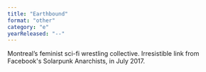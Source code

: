 ```yaml
---
title: "Earthbound"
format: "other"
category: "e"
yearReleased: "--"
---
```

 Montreal’s feminist sci-fi wrestling collective. Irresistible link from  Facebook's Solarpunk Anarchists, in July 2017.
  